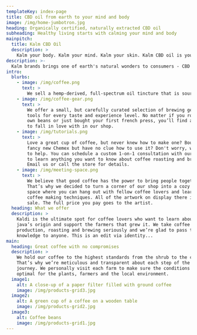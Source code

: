 ```yaml
---
templateKey: index-page
title: CBD oil from earth to your mind and body
image: /img/home-jumbotron.jpg
heading: Organically certified, naturally extracted CBD oil
subheading: Healthy living starts with calming your mind and body
mainpitch:
  title: Kalm CBD Oil
  description: >
    Kalm your body. Kalm your mind. Kalm your skin. Kalm CBD oil is your pathway to reducing stress and living your best life. From agricultural processes, to oil extraction and manufacturing to packaging, Kalm is focused on best, mos sustainable practices in the industry.
description: >-
  Kalm brands brings one of earth's natural wonders to consumers - CBD oil. Our products hail from certified organic farms in the Finger Lakes region of New York. 
intro:
  blurbs:
    - image: /img/coffee.png
      text: >
        We sell a hemp-derived, full-spectrum oil tincture that is sourced from a certified organic farm in the finger lakes region of upstate New York. There are lots of farms and suppliers in the market, but our extensive search led us to Main Street farms. Their processes and products are spot in with our own ethos of sustainability and organic practices.
    - image: /img/coffee-gear.png
      text: >
        We offer a small, but carefully curated selection of brewing gear and
        tools for every taste and experience level. No matter if you roast your
        own beans or just bought your first french press, you’ll find a gadget
        to fall in love with in our shop.
    - image: /img/tutorials.png
      text: >
        Love a great cup of coffee, but never knew how to make one? Bought a
        fancy new Chemex but have no clue how to use it? Don't worry, we’re here
        to help. You can schedule a custom 1-on-1 consultation with our baristas
        to learn anything you want to know about coffee roasting and brewing.
        Email us or call the store for details.
    - image: /img/meeting-space.png
      text: >
        We believe that good coffee has the power to bring people together.
        That’s why we decided to turn a corner of our shop into a cozy meeting
        space where you can hang out with fellow coffee lovers and learn about
        coffee making techniques. All of the artwork on display there is for
        sale. The full price you pay goes to the artist.
  heading: What we offer
  description: >
    Kaldi is the ultimate spot for coffee lovers who want to learn about their
    java’s origin and support the farmers that grew it. We take coffee
    production, roasting and brewing seriously and we’re glad to pass that
    knowledge to anyone. This is an edit via identity...
main:
  heading: Great coffee with no compromises
  description: >
    We hold our coffee to the highest standards from the shrub to the cup.
    That’s why we’re meticulous and transparent about each step of the coffee’s
    journey. We personally visit each farm to make sure the conditions are
    optimal for the plants, farmers and the local environment.
  image1:
    alt: A close-up of a paper filter filled with ground coffee
    image: /img/products-grid3.jpg
  image2:
    alt: A green cup of a coffee on a wooden table
    image: /img/products-grid2.jpg
  image3:
    alt: Coffee beans
    image: /img/products-grid1.jpg
---
```

